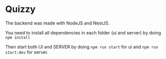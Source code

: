 # Quizzy

The backend was made with NodeJS and NestJS.

You need to install all dependencies in each folder (ui and server) by doing `npm install`

Then start both UI and SERVER by doing `npm run start` for ui and `npm run start:dev` for server.
